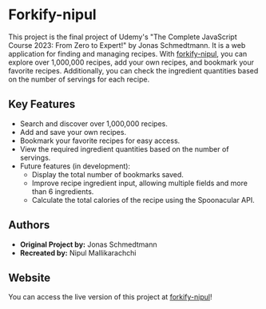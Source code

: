 # Forkify-nipul

This project is the final project of Udemy's "The Complete JavaScript Course 2023: From Zero to Expert!" by Jonas Schmedtmann. It is a web application for finding and managing recipes. With [forkify-nipul](https://forkify-nipul.netlify.app), you can explore over 1,000,000 recipes, add your own recipes, and bookmark your favorite recipes. Additionally, you can check the ingredient quantities based on the number of servings for each recipe.

## Key Features

- Search and discover over 1,000,000 recipes.
- Add and save your own recipes.
- Bookmark your favorite recipes for easy access.
- View the required ingredient quantities based on the number of servings.
- Future features (in development):
  - Display the total number of bookmarks saved.
  - Improve recipe ingredient input, allowing multiple fields and more than 6 ingredients.
  - Calculate the total calories of the recipe using the Spoonacular API.

## Authors

- **Original Project by:** Jonas Schmedtmann
- **Recreated by:** Nipul Mallikarachchi

## Website

You can access the live version of this project at [forkify-nipul](https://forkify-nipul.netlify.app)!

